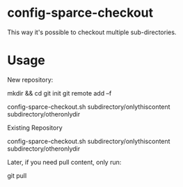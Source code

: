config-sparce-checkout
======================


This way it's possible to checkout multiple sub-directories.



Usage
=====

New repository:

  mkdir <repo> && cd <repo>
  git init
  git remote add –f <name> <url>

  
  config-sparce-checkout.sh subdirectory/onlythiscontent subdirectory/otheronlydir
  


Existing Repository

  config-sparce-checkout.sh subdirectory/onlythiscontent subdirectory/otheronlydir



Later, if you need pull content, only run:

  git pull <remote> <branch>
